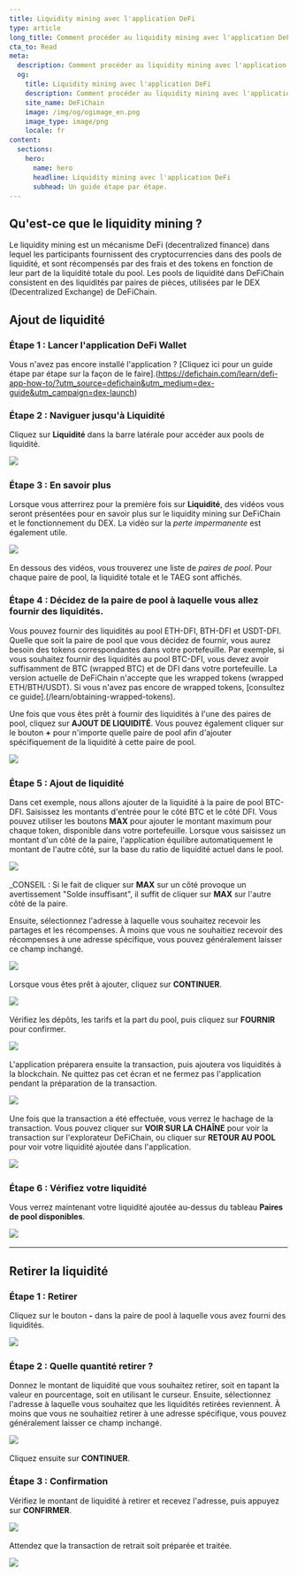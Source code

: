 ```yaml
---
title: Liquidity mining avec l'application DeFi
type: article
long_title: Comment procéder au liquidity mining avec l'application DeFi, étape par étape
cta_to: Read
meta:
  description: Comment procéder au liquidity mining avec l'application DeFi, étape par étape
  og:
    title: Liquidity mining avec l'application DeFi
    description: Comment procéder au liquidity mining avec l'application DeFi, étape par étape
    site_name: DeFiChain
    image: /img/og/ogimage_en.png
    image_type: image/png
    locale: fr
content:
  sections:
    hero:
      name: hero
      headline: Liquidity mining avec l'application DeFi
      subhead: Un guide étape par étape.
---
```


## Qu'est-ce que le liquidity mining ?

Le liquidity mining est un mécanisme DeFi (decentralized finance) dans lequel les participants fournissent des cryptocurrencies dans des pools de liquidité, et sont récompensés par des frais et des tokens en fonction de leur part de la liquidité totale du pool. Les pools de liquidité dans DeFiChain consistent en des liquidités par paires de pièces, utilisées par le DEX (Decentralized Exchange) de DeFiChain.

## Ajout de liquidité

### Étape 1 : Lancer l'application DeFi Wallet

Vous n'avez pas encore installé l'application ? [Cliquez ici pour un guide étape par étape sur la façon de le faire].(https://defichain.com/learn/defi-app-how-to/?utm_source=defichain&utm_medium=dex-guide&utm_campaign=dex-launch)

### Étape 2 : Naviguer jusqu'à Liquidité

Cliquez sur **Liquidité** dans la barre latérale pour accéder aux pools de liquidité.

<img src="/img/guides/liquidity-mining/go-to-liquidity.png" srcset="/img/guides/liquidity-mining/go-to-liquidity.png 1x, /img/guides/liquidity-mining/go-to-liquidity@2x.png 2x">

### Étape 3 : En savoir plus

Lorsque vous atterrirez pour la première fois sur **Liquidité**, des vidéos vous seront présentées pour en savoir plus sur le liquidity mining sur DeFiChain et le fonctionnement du DEX. La vidéo sur la _perte impermanente_ est également utile. 

<img src="/img/guides/liquidity-mining/liquidity-welcome.png" srcset="/img/guides/liquidity-mining/liquidity-welcome.png 1x, /img/guides/liquidity-mining/liquidity-welcome@2x.png 2x">

En dessous des vidéos, vous trouverez une liste de _paires de pool_. Pour chaque paire de pool, la liquidité totale et le TAEG sont affichés.

### Étape 4 : Décidez de la paire de pool à laquelle vous allez fournir des liquidités.

Vous pouvez fournir des liquidités au pool ETH-DFI, BTH-DFI et USDT-DFI. Quelle que soit la paire de pool que vous décidez de fournir, vous aurez besoin des tokens correspondantes dans votre portefeuille. Par exemple, si vous souhaitez fournir des liquidités au pool BTC-DFI, vous devez avoir suffisamment de BTC (wrapped BTC) et de DFI dans votre portefeuille. La version actuelle de DeFiChain n'accepte que les wrapped tokens (wrapped ETH/BTH/USDT). Si vous n'avez pas encore de wrapped tokens, [consultez ce guide].(/learn/obtaining-wrapped-tokens).

Une fois que vous êtes prêt à fournir des liquidités à l'une des paires de pool, cliquez sur **AJOUT DE LIQUIDITÉ**. Vous pouvez également cliquer sur le bouton **+** pour n'importe quelle paire de pool afin d'ajouter spécifiquement de la liquidité à cette paire de pool.

<img src="/img/guides/liquidity-mining/liquidity-add-buttons.png" srcset="/img/guides/liquidity-mining/liquidity-add-buttons.png 1x, /img/guides/liquidity-mining/liquidity-add-buttons@2x.png 2x">

### Étape 5 : Ajout de liquidité

Dans cet exemple, nous allons ajouter de la liquidité à la paire de pool BTC-DFI. Saisissez les montants d'entrée pour le côté BTC et le côté DFI. Vous pouvez utiliser les boutons **MAX** pour ajouter le montant maximum pour chaque token, disponible dans votre portefeuille. Lorsque vous saisissez un montant d'un côté de la paire, l'application équilibre automatiquement le montant de l'autre côté, sur la base du ratio de liquidité actuel dans le pool.

<img src="/img/guides/liquidity-mining/liquidity-adding.png" srcset="/img/guides/liquidity-mining/liquidity-adding.png 1x, /img/guides/liquidity-mining/liquidity-adding@2x.png 2x">

_CONSEIL : Si le fait de cliquer sur **MAX** sur un côté provoque un avertissement "Solde insuffisant", il suffit de cliquer sur **MAX** sur l'autre côté de la paire.

Ensuite, sélectionnez l'adresse à laquelle vous souhaitez recevoir les partages et les récompenses. À moins que vous ne souhaitiez recevoir des récompenses à une adresse spécifique, vous pouvez généralement laisser ce champ inchangé.

<img src="/img/guides/liquidity-mining/liquidity-receive-at.png" srcset="/img/guides/liquidity-mining/liquidity-receive-at.png 1x, /img/guides/liquidity-mining/liquidity-receive-at@2x.png 2x">

Lorsque vous êtes prêt à ajouter, cliquez sur **CONTINUER**.

<img src="/img/guides/liquidity-mining/liquidity-add-continue.png" srcset="/img/guides/liquidity-mining/liquidity-add-continue.png 1x, /img/guides/liquidity-mining/liquidity-add-continue@2x.png 2x">

Vérifiez les dépôts, les tarifs et la part du pool, puis cliquez sur **FOURNIR** pour confirmer.

<img src="/img/guides/liquidity-mining/liquidity-add-confirm.png" srcset="/img/guides/liquidity-mining/liquidity-add-confirm.png 1x, /img/guides/liquidity-mining/liquidity-add-confirm@2x.png 2x">

L'application préparera ensuite la transaction, puis ajoutera vos liquidités à la blockchain. Ne quittez pas cet écran et ne fermez pas l'application pendant la préparation de la transaction.

<img src="/img/guides/liquidity-mining/liquidity-loading.png" srcset="/img/guides/liquidity-mining/liquidity-loading.png 1x, /img/guides/liquidity-mining/liquidity-loading@2x.png 2x">

Une fois que la transaction a été effectuée, vous verrez le hachage de la transaction. Vous pouvez cliquer sur **VOIR SUR LA CHAÎNE** pour voir la transaction sur l'explorateur DeFiChain, ou cliquer sur **RETOUR AU POOL** pour voir votre liquidité ajoutée dans l'application.

<img src="/img/guides/liquidity-mining/liquidity-complete.png" srcset="/img/guides/liquidity-mining/liquidity-complete.png 1x, /img/guides/liquidity-mining/liquidity-complete@2x.png 2x">

### Étape 6 : Vérifiez votre liquidité

Vous verrez maintenant votre liquidité ajoutée au-dessus du tableau **Paires de pool disponibles**.

<img src="/img/guides/liquidity-mining/liquidity-mine.png" srcset="/img/guides/liquidity-mining/liquidity-mine.png 1x, /img/guides/liquidity-mining/liquidity-mine@2x.png 2x">

---

## Retirer la liquidité

### Étape 1 : Retirer

Cliquez sur le bouton **-** dans la paire de pool à laquelle vous avez fourni des liquidités.

<img src="/img/guides/liquidity-mining/liquidity-remove-button.png" srcset="/img/guides/liquidity-mining/liquidity-remove-button.png 1x, /img/guides/liquidity-mining/liquidity-remove-button@2x.png 2x">

### Étape 2 : Quelle quantité retirer ?

Donnez le montant de liquidité que vous souhaitez retirer, soit en tapant la valeur en pourcentage, soit en utilisant le curseur. Ensuite, sélectionnez l'adresse à laquelle vous souhaitez que les liquidités retirées reviennent. À moins que vous ne souhaitiez retirer à une adresse spécifique, vous pouvez généralement laisser ce champ inchangé.

<img src="/img/guides/liquidity-mining/liquidity-removing.png" srcset="/img/guides/liquidity-mining/liquidity-removing.png 1x, /img/guides/liquidity-mining/liquidity-removing@2x.png 2x">

Cliquez ensuite sur **CONTINUER**.

### Étape 3 : Confirmation

Vérifiez le montant de liquidité à retirer et recevez l'adresse, puis appuyez sur **CONFIRMER**.

<img src="/img/guides/liquidity-mining/liquidity-remove-confirm.png" srcset="/img/guides/liquidity-mining/liquidity-remove-confirm.png 1x, /img/guides/liquidity-mining/liquidity-remove-confirm@2x.png 2x">

Attendez que la transaction de retrait soit préparée et traitée.

<img src="/img/guides/liquidity-mining/liquidity-remove-confirm.png" srcset="/img/guides/liquidity-mining/liquidity-remove-confirm.png 1x, /img/guides/liquidity-mining/liquidity-remove-confirm@2x.png 2x">
